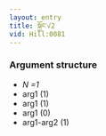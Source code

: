 ```yaml
---
layout: entry
title: སྐྱོང་√2
vid: Hill:0081
---
```

### Argument structure
* _N =1_
* arg1 (1)
* arg1 (1)
* arg1 (0)
* arg1-arg2 (1)
